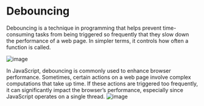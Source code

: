 # Debouncing


Debouncing is a technique in programming that helps prevent time-consuming tasks from being triggered so frequently that they slow down the performance of a web page. In simpler terms, it controls how often a function is called.

![image](https://github.com/prestigious-protagonist/Debouncing/assets/117189866/92da703a-b6a4-44ed-bf0f-5c98da4fc49a)

In JavaScript, debouncing is commonly used to enhance browser performance. Sometimes, certain actions on a web page involve complex computations that take up time. If these actions are triggered too frequently, it can significantly impact the browser’s performance, especially since JavaScript operates on a single thread.
![image](https://github.com/prestigious-protagonist/Debouncing/assets/117189866/6e7ad373-cecc-4503-95c8-6e0f2fa71378)
